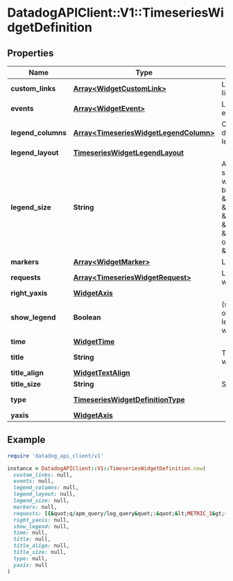 # DatadogAPIClient::V1::TimeseriesWidgetDefinition

## Properties

| Name | Type | Description | Notes |
| ---- | ---- | ----------- | ----- |
| **custom_links** | [**Array&lt;WidgetCustomLink&gt;**](WidgetCustomLink.md) | List of custom links. | [optional] |
| **events** | [**Array&lt;WidgetEvent&gt;**](WidgetEvent.md) | List of widget events. | [optional] |
| **legend_columns** | [**Array&lt;TimeseriesWidgetLegendColumn&gt;**](TimeseriesWidgetLegendColumn.md) | Columns displayed in the legend. | [optional] |
| **legend_layout** | [**TimeseriesWidgetLegendLayout**](TimeseriesWidgetLegendLayout.md) |  | [optional] |
| **legend_size** | **String** | Available legend sizes for a widget. Should be one of \&quot;0\&quot;, \&quot;2\&quot;, \&quot;4\&quot;, \&quot;8\&quot;, \&quot;16\&quot;, or \&quot;auto\&quot;. | [optional] |
| **markers** | [**Array&lt;WidgetMarker&gt;**](WidgetMarker.md) | List of markers. | [optional] |
| **requests** | [**Array&lt;TimeseriesWidgetRequest&gt;**](TimeseriesWidgetRequest.md) | List of timeseries widget requests. |  |
| **right_yaxis** | [**WidgetAxis**](WidgetAxis.md) |  | [optional] |
| **show_legend** | **Boolean** | (screenboard only) Show the legend for this widget. | [optional] |
| **time** | [**WidgetTime**](WidgetTime.md) |  | [optional] |
| **title** | **String** | Title of your widget. | [optional] |
| **title_align** | [**WidgetTextAlign**](WidgetTextAlign.md) |  | [optional] |
| **title_size** | **String** | Size of the title. | [optional] |
| **type** | [**TimeseriesWidgetDefinitionType**](TimeseriesWidgetDefinitionType.md) |  | [default to &#39;timeseries&#39;] |
| **yaxis** | [**WidgetAxis**](WidgetAxis.md) |  | [optional] |

## Example

```ruby
require 'datadog_api_client/v1'

instance = DatadogAPIClient::V1::TimeseriesWidgetDefinition.new(
  custom_links: null,
  events: null,
  legend_columns: null,
  legend_layout: null,
  legend_size: null,
  markers: null,
  requests: [{&quot;q/apm_query/log_query&quot;:&quot;&lt;METRIC_1&gt;{&lt;SCOPE_1&gt;}&quot;}],
  right_yaxis: null,
  show_legend: null,
  time: null,
  title: null,
  title_align: null,
  title_size: null,
  type: null,
  yaxis: null
)
```

